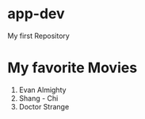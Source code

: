 # app-dev
My first Repository

# My favorite Movies

1. Evan Almighty
2. Shang - Chi
3. Doctor Strange
